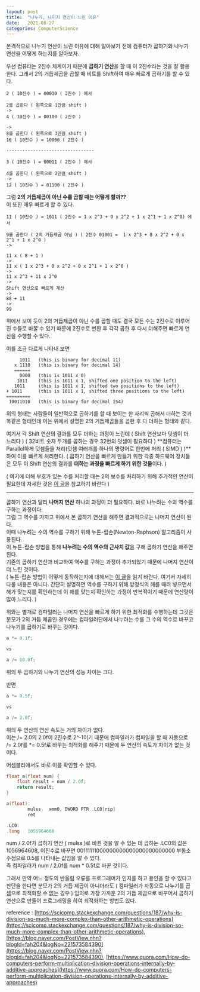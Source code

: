 ```yaml
---
layout: post
title:  "나누기, 나머지 연산이 느린 이유"
date:   2021-08-27
categories: ComputerScience
---
```


본격적으로 나누기 연산이 느린 이유에 대해 알아보기 전에 컴퓨터가 곱하기와 나누기 연산을 어떻게 하는지를 알아보자.       


우선 컴퓨터는 2진수 체계이기 때문에 **곱하기 연산**을 할 때 이 2진수라는 것을 잘 활용한다. 그래서 2의 거듭제곱을 곱할 때 비트를 Shift하여 매우 빠르게 곱하기를 할 수 있다.

```
2 ( 10진수 ) = 00010 ( 2진수 ) 에서

2를 곱한다 ( 왼쪽으로 1만큼 shift )
->
4 ( 10진수 ) = 00100 ( 2진수 )

->
8를 곱한다 ( 왼쪽으로 3만큼 shift )
16 ( 10진수 ) = 10000 ( 2진수 )

---------------------------------

3 ( 10진수 ) = 00011 ( 2진수 ) 에서

4를 곱한다 ( 왼쪽으로 2만큼 shift )
->
12 ( 10진수 ) = 01100 ( 2진수 )
```

그럼 **2의 거듭제곱이 아닌 수를 곱할 때는 어떻게 할까??**               
이 또한 매우 빠르게 할 수 있다.      

```
11 ( 10진수 ) = 1011 ( 2진수 = 1 x 2^3 + 0 x 2^2 + 1 x 2^1 + 1 x 2^0) 에서

9를 곱한다 ( 2의 거듭제곱 아님 ) ( 2진수 01001 =  1 x 2^3 + 0 x 2^2 + 0 x 2^1 + 1 x 2^0 )
->

11 x ( 8 + 1 )
->
11 x ( 1 x 2^3 + 0 x 2^2 + 0 x 2^1 + 1 x 2^0 )
->
11 x 2^3 + 11 x 2^0
->
Shift 연산으로 빠르게 계산
->
88 + 11
->
99
```

위에서 보이 듯이 2의 거듭제곱이 아닌 수를 곱할 때도 결국 모든 수는 2진수로 이루어진 수들로 바꿀 수 있기 때문에 2진수로 변환 후 각각 곱한 후 다시 더해주면 빠르게 연산을 수행할 수 있다.          

이를 조금 다르게 나타내 보면
```
     1011   (this is binary for decimal 11)
   x 1110   (this is binary for decimal 14)
   ======
     0000   (this is 1011 x 0)
    1011    (this is 1011 x 1, shifted one position to the left)
   1011     (this is 1011 x 1, shifted two positions to the left)
+ 1011      (this is 1011 x 1, shifted three positions to the left)
=========
 10011010   (this is binary for decimal 154)
```

위의 형태는 사람들이 일반적으로 곱하기를 할 때 보이는 한 자리씩 곱해서 더하는 것과 똑같은 형태인데 이는 위에서 설명한 2의 거듭제곱들을 곱한 후 다 더하는 형태와 같다.          

여기서 각 Shift 연산의 결과를 모두 더하는 과정이 느린데 ( Shift 연산보다 덧셈이 더 느리다 ) ( 32비트 숫자 두개를 곱하는 경우 32번의 덧셈이 필요하다 ) **컴퓨터는 Parallel하게 덧셈들을 처리(덧셈 여러개를 하나의 명령어로 한번에 처리 ( SIMD ) )**하여 이를 빠르게 처리한다. ( 곱하기 연산을 빠르게 만들기 위한 각종 하드웨어 장치들은 모두 이 Shift 연산의 결과를 **더하는 과정을 빠르게 하기 위한 것들**이다. )      

( 여기에 더해 부호가 있는 수를 처리할 때는 2의 보수를 처리하기 위해 추가적인 연산이 필요한데 자세한 것은 [이 글](https://en.wikipedia.org/wiki/Binary_multiplier)을 참고하기 바란다 )        

----------------------            

곱하기 연산과 달리 **나머지 연산** 하나의 과정이 더 필요하다. 바로 나누려는 수의 역수를 구하는 과정이다.       
그럼 그 역수를 가지고 위에서 본 곱하기 연산을 해주면 결과적으로는 나머지 연산이 된다.        
이때 나누려는 수의 역수를 구하기 위해 뉴톤-랍손(Newton-Raphson) 알고리즘이 사용된다.       
이 뉴톤-랍손 방법을 통해 **나누려는 수의 역수의 근사치 값**을 구해 곱하기 연산을 해주면 된다.      
기존의 곱하기 연산과 비교하여 역수를 구하는 과정이 추가되었기 때문에 나머지 연산이 더 느린 것이다.    
( 뉴톤-랍손 방법이 어떻게 동작하는지에 대해서는 [이 글](https://tro.kr/34)을 읽기 바란다. 여기서 자세히 다룰 내용은 아니다. 간단히 설명하면 역수를 구하기 위해 방정식의 해를 때려 넣으면서 해가 맞는지를 확인하는데 이 해를 맞는지 확인하는 과정이 반복적이기 때문에 연산량이 많아 느리다. )                       

위와는 별개로 컴파일러는 나머지 연산을 빠르게 하기 위한 최적화를 수행하는데 그것은 분모가 2의 거듭 제곱인 경우에는 컴파일러단에서 나누려는 수를 그 수의 역수로 바꾸고 나누기를 곱하기로 바꾸는 것이다.      


```cpp
a *= 0.1f;

vs

a /= 10.0f;
```
위의 두 곱하기와 나누기 연산의 성능 차이는 크다.        

반면      

```cpp
a *= 0.5f;

vs

a /= 2.0f;
```
위의 두 연산의 연산 속도는 거의 차이가 없다.               
이는 /= 2.0의 2.0f이 2진수로 2^-1이기 때문에 컴파일러가 컴파일을 할 때 자동으로 /= 2.0f를 *= 0.5f로 바꾸는 최적화를 해주기 때문에 두 연산의 속도가 차이가 없는 것이다.          

어셈블리에서도 바로 이를 확인할 수 있다.        

```cpp
float a(float num) {
    float result = num / 2.0f;
    return result;
}

a(float):
        mulss   xmm0, DWORD PTR .LC0[rip]
        ret

.LC0:
.long   1056964608
```
num / 2.0f가 곱하기 연산 ( mulss )로 바뀐 것을 알 수 있는 데 곱하는 .LC0의 값은 1056964608, 이진수로 바꾸면 00111111000000000000000000000000 부동소수점으로 0.5를 나타내는 값임을 알 수 있다.      
즉 컴파일러가 num / 2.0f를 num * 0.5f로 바꾼 것이다.        

그래서 만약 어느 정도의 반올림 오류를 프로그래머가 인지를 하고 용인을 할 수 있다고 판단을 한다면 분모가 2의 거듭 제곱이 아니더라도 ( 컴파일러가 자동으로 나누기를 곱셈으로 최적화할 수 없는 경우 ) 임의로 가장 가까운 2의 거듭 제곱으로 바꾸어서 곱하기 연산으로 만들어 프로그래밍을 하여 최적화하는 방법도 있다.       


reference : [https://scicomp.stackexchange.com/questions/187/why-is-division-so-much-more-complex-than-other-arithmetic-operations](https://scicomp.stackexchange.com/questions/187/why-is-division-so-much-more-complex-than-other-arithmetic-operations),   [https://blog.naver.com/PostView.nhn?blogId=fah204&logNo=221573584390](https://blog.naver.com/PostView.nhn?blogId=fah204&logNo=221573584390),   [https://www.quora.com/How-do-computers-perform-multiplication-division-operations-internally-by-additive-approaches](https://www.quora.com/How-do-computers-perform-multiplication-division-operations-internally-by-additive-approaches)
